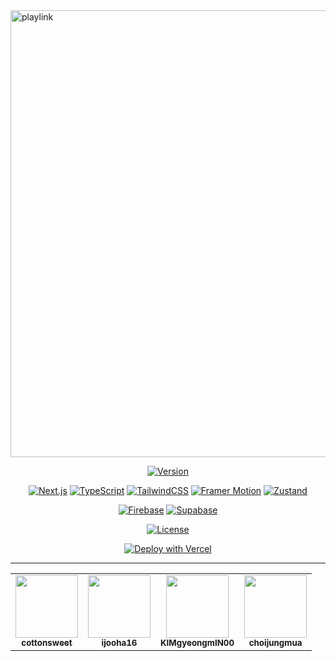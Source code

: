 
<img width="1266" height="715" alt="playlink" src="https://github.com/user-attachments/assets/90f44905-1105-439d-b1f9-249ddddd6749" />

<div align="center">
  
[![Version](https://img.shields.io/badge/version-0.1.0-blue?style=for-the-badge)]()

[![Next.js](https://img.shields.io/badge/next.js-14.2.28-black?logo=nextdotjs&style=for-the-badge)]()
[![TypeScript](https://img.shields.io/badge/typescript-5-3178c6?logo=typescript&logoColor=white&style=for-the-badge)]()
[![TailwindCSS](https://img.shields.io/badge/tailwindcss-3.4.1-38b2ac?logo=tailwindcss&logoColor=white&style=for-the-badge)]()
[![Framer Motion](https://img.shields.io/badge/framer--motion-12.16.0-ff0080?logo=framer&logoColor=white&style=for-the-badge)]()
[![Zustand](https://img.shields.io/badge/zustand-5.0.5-764abc.svg?style=for-the-badge)]()

[![Firebase](https://img.shields.io/badge/firebase-12.1.0-ffca28?logo=firebase&logoColor=white&style=for-the-badge)]()
[![Supabase](https://img.shields.io/badge/supabase-0.6.1-3ECF8E?logo=supabase&logoColor=white&style=for-the-badge)]()

[![License](https://img.shields.io/badge/license-private-red.svg?style=for-the-badge)]()
</div>


<div align="center">
  <a href="https://play-link-client-dev.vercel.app/">
    <img src="https://vercel.com/button?theme=dark" alt="Deploy with Vercel"/>
  </a>
</div>




---

<table align="center">
  <tr>
    <td align="center">
      <a href="https://github.com/cottonsweet">
        <img src="https://github.com/cottonsweet.png" width="100px;" alt=""/>
        <br /><sub><b>cottonsweet</b></sub>
      </a>
    </td>
    <td align="center">
      <a href="https://github.com/ijooha16">
        <img src="https://github.com/ijooha16.png" width="100px;" alt=""/>
        <br /><sub><b>ijooha16</b></sub>
      </a>
    </td>
    <td align="center">
      <a href="https://github.com/KIMgyeongmIN00">
        <img src="https://github.com/KIMgyeongmIN00.png" width="100px;" alt=""/>
        <br /><sub><b>KIMgyeongmIN00</b></sub>
      </a>
    </td>
    <td align="center">
      <a href="https://github.com/choijungmua">
        <img src="https://github.com/choijungmua.png" width="100px;" alt=""/>
        <br /><sub><b>choijungmua</b></sub>
      </a>
    </td>
  </tr>
</table>

